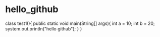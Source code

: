# hello_github
class test1(){
  public static void main(String[] args){
  int a = 10;
  int b = 20;
  system.out.println("hello github");
  }
}
